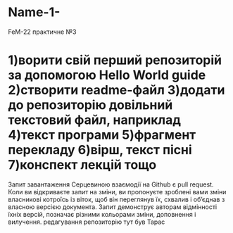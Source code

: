 # Name-1-
FeM-22 практичне №3

1)ворити свій перший репозиторій за допомогою Hello World guide
2)створити readme-файл
3)додати до репозиторію довільний текстовий файл, наприклад
4)текст програми
5)фрагмент перекладу
6)вірш, текст пісні
7)конспект лекцій тощо
=======

Запит завантаження
Серцевиною взаємодії на Github є pull request. 
Коли ви відкриваєте запит на зміни, ви пропонуєте зроблені вами зміни власникові котроїсь із віток, щоб він переглянув їх, схвалив і об’єднав з власною версією документа. Запит демонструє авторам відмінності їхніх версій, позначає різними кольорами зміни, доповнення і вилучення.
редагування репозиторію
тут був Тарас
